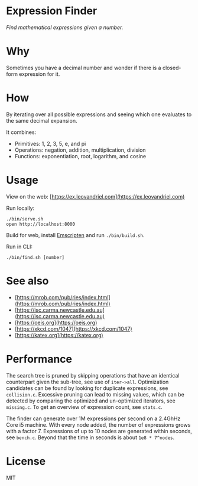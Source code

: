 Expression Finder
=================

*Find mathematical expressions given a number.*

# Why

Sometimes you have a decimal number and wonder if there is a closed-form expression for it.

# How

By iterating over all possible expressions and seeing which one evaluates to the same decimal expansion.

It combines:
- Primitives: 1, 2, 3, 5, e, and pi
- Operations: negation, addition, multiplication, division
- Functions: exponentiation, root, logarithm, and cosine

# Usage

View on the web: [https://ex.leovandriel.com](https://ex.leovandriel.com)

Run locally:

    ./bin/serve.sh
    open http://localhost:8000

Build for web, install [Emscripten](https://emscripten.org) and run `./bin/build.sh`.

Run in CLI:

	./bin/find.sh [number]

# See also

- [https://mrob.com/pub/ries/index.html](https://mrob.com/pub/ries/index.html)
- [https://isc.carma.newcastle.edu.au](https://isc.carma.newcastle.edu.au)
- [https://oeis.org](https://oeis.org)
- [https://xkcd.com/1047](https://xkcd.com/1047)
- [https://katex.org](https://katex.org)

# Performance

The search tree is pruned by skipping operations that have an identical counterpart given the sub-tree, see use of `iter->all`. Optimization candidates can be found by looking for duplicate expressions, see `collision.c`. Excessive pruning can lead to missing values, which can be detected by comparing the optimized and un-optimized iterators, see `missing.c`. To get an overview of expression count, see `stats.c`.

The finder can generate over 1M expressions per second on a 2.4GhHz Core i5 machine. With every node added, the number of expressions grows with a factor 7. Expressions of up to 10 nodes are generated within seconds, see `bench.c`. Beyond that the time in seconds is about `1e8 * 7^nodes`.

# License

MIT
